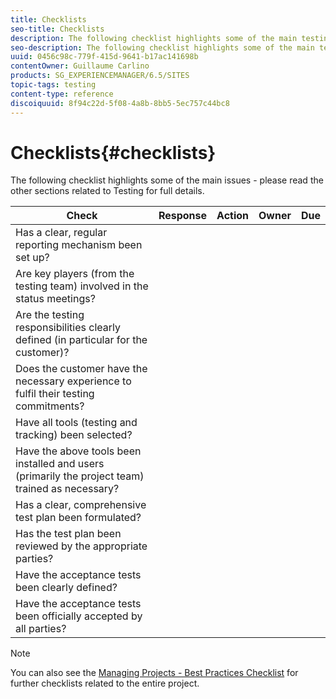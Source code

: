 ```yaml
---
title: Checklists
seo-title: Checklists
description: The following checklist highlights some of the main testing issues
seo-description: The following checklist highlights some of the main testing issues
uuid: 0456c98c-779f-415d-9641-b17ac141698b
contentOwner: Guillaume Carlino
products: SG_EXPERIENCEMANAGER/6.5/SITES
topic-tags: testing
content-type: reference
discoiquuid: 8f94c22d-5f08-4a8b-8bb5-5ec757c44bc8
---
```


# Checklists{#checklists}

The following checklist highlights some of the main issues - please read the other sections related to Testing for full details.

|Check|Response|Action|Owner|Due|
|-|-|-|-|-|
|Has a clear, regular reporting mechanism been set up?|||||
|Are key players (from the testing team) involved in the status meetings?|||||
|Are the testing responsibilities clearly defined (in particular for the customer)?|||||
|Does the customer have the necessary experience to fulfil their testing commitments?|||||
|Have all tools (testing and tracking) been selected?|||||
|Have the above tools been installed and users (primarily the project team) trained as necessary?|||||
|Has a clear, comprehensive test plan been formulated?|||||
|Has the test plan been reviewed by the appropriate parties?|||||
|Have the acceptance tests been clearly defined?|||||
|Have the acceptance tests been officially accepted by all parties?|||||

>[!NOTE]
>
>You can also see the [Managing Projects - Best Practices Checklist](/help/managing/best-practices.md) for further checklists related to the entire project.

